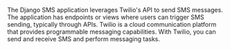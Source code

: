 The Django SMS application leverages Twilio's API to send SMS messages. The application has endpoints or views where users can trigger SMS sending, typically through APIs. 
Twilio is a cloud communication platform that provides programmable messaging capabilities. With Twilio, you can send and receive SMS and perform messaging tasks.

